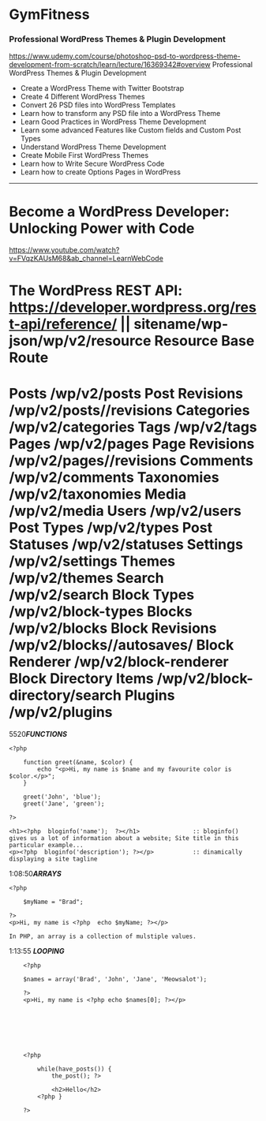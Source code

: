 # GymFitness
### Professional WordPress Themes & Plugin Development ###

https://www.udemy.com/course/photoshop-psd-to-wordpress-theme-development-from-scratch/learn/lecture/16369342#overview Professional WordPress Themes & Plugin Development

* Create a WordPress Theme with Twitter Bootstrap
* Create 4 Different WordPress Themes
* Convert 26 PSD files into WordPress Templates
* Learn how to transform any PSD file into a WordPress Theme
* Learn Good Practices in WordPress Theme Development
* Learn some advanced Features like Custom fields and Custom Post Types
* Understand WordPress Theme Development
* Create Mobile First WordPress Themes
* Learn how to Write Secure WordPress Code
* Learn how to create Options Pages in WordPress
 ******************************************************************************************************  
 # Become a WordPress Developer: Unlocking Power with Code
 https://www.youtube.com/watch?v=FVqzKAUsM68&ab_channel=LearnWebCode

 The WordPress REST API:	https://developer.wordpress.org/rest-api/reference/	|| sitename/wp-json/wp/v2/resource
Resource						Base Route
============================================================================  
Posts							/wp/v2/posts
Post Revisions				/wp/v2/posts/<id>/revisions
Categories					/wp/v2/categories
Tags								/wp/v2/tags
Pages							/wp/v2/pages
Page Revisions				/wp/v2/pages/<id>/revisions
Comments					/wp/v2/comments
Taxonomies					/wp/v2/taxonomies
Media							/wp/v2/media
Users							/wp/v2/users
Post Types					/wp/v2/types
Post Statuses					/wp/v2/statuses
Settings						/wp/v2/settings
Themes							/wp/v2/themes
Search							/wp/v2/search
Block Types					/wp/v2/block-types
Blocks							/wp/v2/blocks
Block Revisions				/wp/v2/blocks/<id>/autosaves/
Block Renderer				/wp/v2/block-renderer
Block Directory Items		/wp/v2/block-directory/search
Plugins							/wp/v2/plugins
============================================================================  


5520***FUNCTIONS***


	<?php 
	
		function greet(&name, $color) {
			echo "<p>Hi, my name is $name and my favourite color is $color.</p>";
		}
		
		greet('John', 'blue');
		greet('Jane', 'green');
	
	?>
	
	<h1><?php  bloginfo('name');  ?></h1>				:: bloginfo() gives us a lot of information about a website; Site title in this particular example...
	<p><?php  bloginfo('description'); ?></p>			:: dinamically displaying a site tagline
	
1:08:50***ARRAYS***

	<?php
	
		$myName = "Brad";
	
	?>
	<p>Hi, my name is <?php  echo $myName; ?></p>
	
	In PHP, an array is a collection of mulstiple values.
	

	
	
1:13:55 ***LOOPING***

		<?php
	
		$names = array('Brad', 'John', 'Jane', 'Meowsalot');
	
		?>
		<p>Hi, my name is <?php echo $names[0]; ?></p>
		
		
		
		
		
		
		
		<?php
		
			while(have_posts()) {
				the_post(); ?>
				
				<h2>Hello</h2>
			<?php }
		
		?>